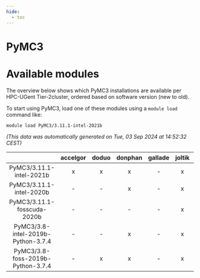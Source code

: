 ```yaml
---
hide:
  - toc
---
```


PyMC3
=====

# Available modules


The overview below shows which PyMC3 installations are available per HPC-UGent Tier-2cluster, ordered based on software version (new to old).

To start using PyMC3, load one of these modules using a `module load` command like:

```shell
module load PyMC3/3.11.1-intel-2021b
```

*(This data was automatically generated on Tue, 03 Sep 2024 at 14:52:32 CEST)*  

| |accelgor|doduo|donphan|gallade|joltik|shinx|skitty|
| :---: | :---: | :---: | :---: | :---: | :---: | :---: | :---: |
|PyMC3/3.11.1-intel-2021b|x|x|x|-|x|-|x|
|PyMC3/3.11.1-intel-2020b|-|-|x|-|x|-|x|
|PyMC3/3.11.1-fosscuda-2020b|-|-|-|-|x|-|-|
|PyMC3/3.8-intel-2019b-Python-3.7.4|-|-|x|-|x|-|x|
|PyMC3/3.8-foss-2019b-Python-3.7.4|-|x|x|-|x|-|x|
